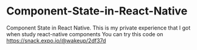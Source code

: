 # Component-State-in-React-Native
Component State in React Native. This is my private experience that I got when study react-native components
You can try this code on https://snack.expo.io/@wakeup/2df37d
